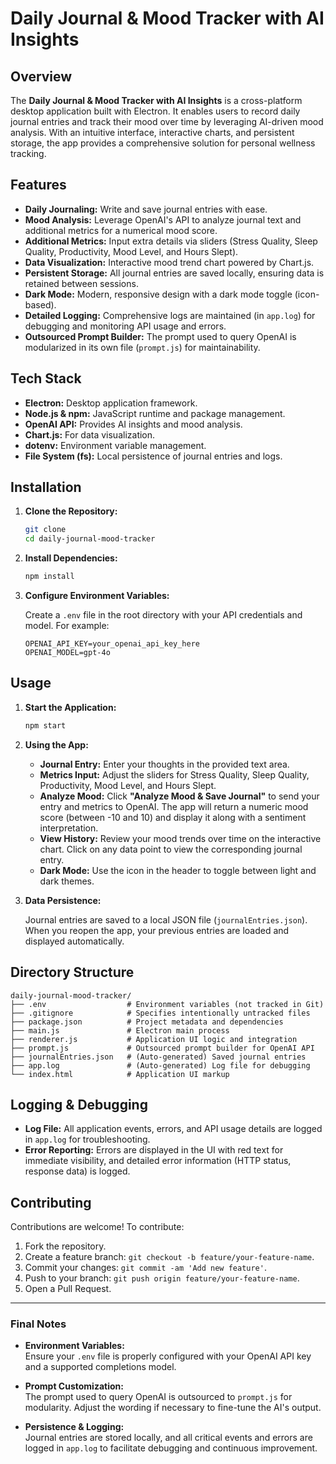 # Daily Journal & Mood Tracker with AI Insights

## Overview

The **Daily Journal & Mood Tracker with AI Insights** is a cross​-platform desktop application built with Electron. It enables users to record daily journal entries and track their mood over time by leveraging AI-driven mood analysis. With an intuitive interface, interactive charts, and persistent storage, the app provides a comprehensive solution for personal wellness tracking.

## Features

- **Daily Journaling:** Write and save journal entries with ease.
- **Mood Analysis:** Leverage OpenAI's API to analyze journal text and additional metrics for a numerical mood score.
- **Additional Metrics:** Input extra details via sliders (Stress Quality, Sleep Quality, Productivity, Mood Level, and Hours Slept).
- **Data Visualization:** Interactive mood trend chart powered by Chart.js.
- **Persistent Storage:** All journal entries are saved locally, ensuring data is retained between sessions.
- **Dark Mode:** Modern, responsive design with a dark mode toggle (icon-based).
- **Detailed Logging:** Comprehensive logs are maintained (in `app.log`) for debugging and monitoring API usage and errors.
- **Outsourced Prompt Builder:** The prompt used to query OpenAI is modularized in its own file (`prompt.js`) for maintainability.

## Tech Stack

- **Electron:** Desktop application framework.
- **Node.js & npm:** JavaScript runtime and package management.
- **OpenAI API:** Provides AI insights and mood analysis.
- **Chart.js:** For data visualization.
- **dotenv:** Environment variable management.
- **File System (fs):** Local persistence of journal entries and logs.

## Installation

1. **Clone the Repository:**

   ```bash
   git clone
   cd daily-journal-mood-tracker
   ```

2. **Install Dependencies:**

   ```bash
   npm install
   ```

3. **Configure Environment Variables:**

   Create a `.env` file in the root directory with your API credentials and model. For example:

   ```env
   OPENAI_API_KEY=your_openai_api_key_here
   OPENAI_MODEL=gpt-4o
   ```

   

## Usage

1. **Start the Application:**

   ```bash
   npm start
   ```

2. **Using the App:**

   - **Journal Entry:** Enter your thoughts in the provided text area.
   - **Metrics Input:** Adjust the sliders for Stress Quality, Sleep Quality, Productivity, Mood Level, and Hours Slept.
   - **Analyze Mood:** Click **"Analyze Mood & Save Journal"** to send your entry and metrics to OpenAI. The app will return a numeric mood score (between -10 and 10) and display it along with a sentiment interpretation.
   - **View History:** Review your mood trends over time on the interactive chart. Click on any data point to view the corresponding journal entry.
   - **Dark Mode:** Use the icon in the header to toggle between light and dark themes.

3. **Data Persistence:**

   Journal entries are saved to a local JSON file (`journalEntries.json`). When you reopen the app, your previous entries are loaded and displayed automatically.

## Directory Structure

```
daily-journal-mood-tracker/
├── .env                  # Environment variables (not tracked in Git)
├── .gitignore            # Specifies intentionally untracked files
├── package.json          # Project metadata and dependencies
├── main.js               # Electron main process
├── renderer.js           # Application UI logic and integration
├── prompt.js             # Outsourced prompt builder for OpenAI API
├── journalEntries.json   # (Auto-generated) Saved journal entries
├── app.log               # (Auto-generated) Log file for debugging
└── index.html            # Application UI markup
```

## Logging & Debugging

- **Log File:** All application events, errors, and API usage details are logged in `app.log` for troubleshooting.
- **Error Reporting:** Errors are displayed in the UI with red text for immediate visibility, and detailed error information (HTTP status, response data) is logged.

## Contributing

Contributions are welcome! To contribute:

1. Fork the repository.
2. Create a feature branch: `git checkout -b feature/your-feature-name`.
3. Commit your changes: `git commit -am 'Add new feature'`.
4. Push to your branch: `git push origin feature/your-feature-name`.
5. Open a Pull Request.

---

### Final Notes

- **Environment Variables:**  
  Ensure your `.env` file is properly configured with your OpenAI API key and a supported completions model.

- **Prompt Customization:**  
  The prompt used to query OpenAI is outsourced to `prompt.js` for modularity. Adjust the wording if necessary to fine-tune the AI's output.

- **Persistence & Logging:**  
  Journal entries are stored locally, and all critical events and errors are logged in `app.log` to facilitate debugging and continuous improvement.
